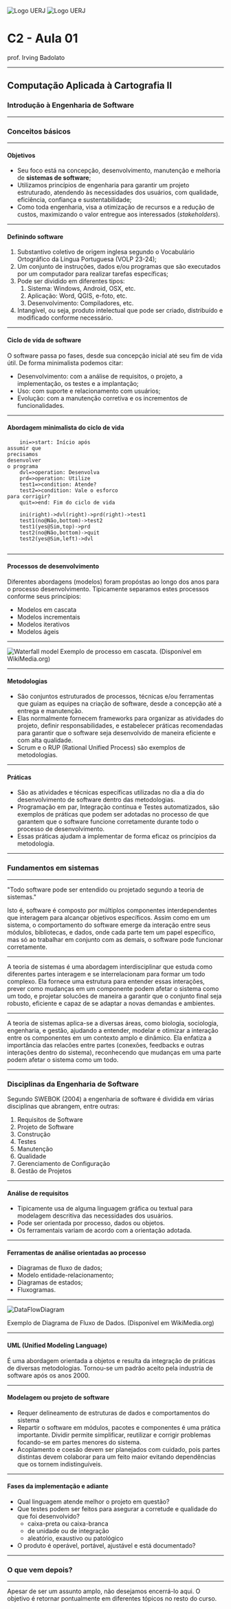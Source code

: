 <!-- .slide: data-background-image="https://raw.githubusercontent.com/irvingbadolato/lessons/main/terrain-big-data-visualization.png" -->

![Logo UERJ](https://raw.githubusercontent.com/irvingbadolato/lessons/main/logofen2.svg) ![Logo UERJ](https://raw.githubusercontent.com/irvingbadolato/lessons/main/Uerj_RGB_WEB_cor.svg)
<!-- .element: style="height:120px" -->

# C2 - Aula 01

prof. Irving Badolato

----

## Computação Aplicada à Cartografia II

### Introdução à Engenharia de Software

---

### Conceitos básicos

----

#### Objetivos

- Seu foco está na concepção, desenvolvimento, manutenção e melhoria de **sistemas de software**;
- Utilizamos princípios de engenharia para garantir um projeto estruturado, atendendo às necessidades dos usuários, com qualidade, eficiência, confiança e sustentabilidade;
- Como toda engenharia, visa a otimização de recursos e a redução de custos, maximizando o valor entregue aos interessados (_stakeholders_).

----

#### Definindo software

1. Substantivo coletivo de origem inglesa segundo o Vocabulário Ortográfico da Lingua Portuguesa (VOLP 23-24);
2. Um conjunto de instruções, dados e/ou programas que são executados por um computador para realizar tarefas específicas; 
3. Pode ser dividido em diferentes tipos: 
    1. Sistema: Windows, Android, OSX, etc.
    2. Aplicação: Word, QGIS, e-foto, etc.
    3. Desenvolvimento: Compiladores, etc.
4. Intangível, ou seja, produto intelectual que pode ser criado, distribuído e modificado conforme necessário.
<!-- .element: style="font-size: xx-large;" -->

----

#### Ciclo de vída de software

O software passa po fases, desde sua concepção inicial até seu fim de vida útil. De forma minimalista podemos citar:

- Desenvolvimento: com a análise de requisitos, o projeto, a implementação, os testes e a implantação;
- Uso: com suporte e relacionamento com usuários;
- Evolução: com a manutenção corretiva e os incrementos de funcionalidades.

----

<!-- .slide: data-background="#888" -->

#### Abordagem minimalista do ciclo de vida

```flow
    ini=>start: Início após
assumir que
precisamos 
desenvolver 
o programa
    dvl=>operation: Desenvolva
    prd=>operation: Utilize
    test1=>condition: Atende?
    test2=>condition: Vale o esforco
para corrigir?
    quit=>end: Fim do ciclo de vida
    
    ini(right)->dvl(right)->prd(right)->test1
    test1(no@Não,bottom)->test2
    test1(yes@Sim,top)->prd
    test2(no@Não,bottom)->quit
    test2(yes@Sim,left)->dvl
    
```
<!-- .element: style="fill:#f00; font-color:#0f0" -->

----

#### Processos de desenvolvimento

Diferentes abordagens (modelos) foram propóstas ao longo dos anos para o processo desenvolvimento. Tipicamente separamos estes processos conforme seus princípios:

- Modelos em cascata
- Modelos incrementais
- Modelos iterativos
- Modelos ágeis

----

![Waterfall model](https://upload.wikimedia.org/wikipedia/commons/5/51/Waterfall_model.png)
Exemplo de processo em cascata. (Disponível em WikiMedia.org)
<!-- .element: style="font-size:large" -->

----

#### Metodologias

- São conjuntos estruturados de processos, técnicas e/ou ferramentas que guiam as equipes na criação de software, desde a concepção até a entrega e manutenção.
- Elas normalmente fornecem frameworks para organizar as atividades do projeto, definir responsabilidades, e estabelecer práticas recomendadas para garantir que o software seja desenvolvido de maneira eficiente e com alta qualidade.
- Scrum e o RUP (Rational Unified Process) são exemplos de metodologias.

----

#### Práticas

- São as atividades e técnicas específicas utilizadas no dia a dia do desenvolvimento de software dentro das metodologias.
- Programação em par, Integração contínua e Testes automatizados, são exemplos de práticas que podem ser adotadas no processo de que garantem que o software funcione corretamente durante todo o processo de desenvolvimento. 
- Essas práticas ajudam a implementar de forma eficaz os princípios da metodologia.

---

### Fundamentos em sistemas

----

"Todo software pode ser entendido ou projetado segundo a teoria de sistemas."

Isto é, software é composto por múltiplos componentes interdependentes que interagem para alcançar objetivos específicos. Assim como em um sistema, o comportamento do software emerge da interação entre seus módulos, bibliotecas, e dados, onde cada parte tem um papel específico, mas só ao trabalhar em conjunto com as demais, o software pode funcionar corretamente. 

----

A teoria de sistemas é uma abordagem interdisciplinar que estuda como diferentes partes interagem e se interrelacionam para formar um todo complexo. Ela fornece uma estrutura para entender essas interações, prever como mudanças em um componente podem afetar o sistema como um todo, e projetar solucões de maneira a garantir que o conjunto final seja robusto, eficiente e capaz de se adaptar a novas demandas e ambientes.

----

A teoria de sistemas aplica-se a diversas áreas, como biologia, sociologia, engenharia, e gestão, ajudando a entender, modelar e otimizar a interação entre os componentes em um contexto amplo e dinâmico. Ela enfatiza a importância das relacões entre partes (conexões, feedbacks e outras interações dentro do sistema), reconhecendo que mudanças em uma parte podem afetar o sistema como um todo.

---

### Disciplinas da Engenharia de Software

Segundo SWEBOK (2004) a engenharia de software é dividida em várias disciplinas que abrangem, entre outras:

1. Requisitos de Software
2. Projeto de Software
3. Construção
4. Testes
5. Manutenção
6. Qualidade
7. Gerenciamento de Configuração
8. Gestão de Projetos
<!-- .element: style="font-size: xx-large;" -->

----

#### Análise de requisitos

- Tipicamente usa de alguma linguagem gráfica ou textual para modelagem descritiva das necessidades dos usuários.
- Pode ser orientada por processo, dados ou objetos.
- Os ferramentais variam de acordo com a orientação adotada.

----

#### Ferramentas de análise orientadas ao processo

- Diagramas de fluxo de dados;
- Modelo entidade-relacionamento;
- Diagramas de estados;
- Fluxogramas.

----

![DataFlowDiagram](https://upload.wikimedia.org/wikipedia/commons/3/33/DFD0.png)
<!-- .element: style="height:60vh" -->
Exemplo de Diagrama de Fluxo de Dados. (Disponível em WikiMedia.org)
<!-- .element: style="font-size:large" -->

----

#### UML (Unified Modeling Language)

É uma abordagem orientada a objetos e resulta da integração de práticas de diversas metodologias. Tornou-se um padrão aceito pela industria de software após os anos 2000.

----

#### Modelagem ou projeto de software

- Requer delineamento de estruturas de dados e comportamentos do sistema
- Repartir o software em módulos, pacotes e componentes é uma prática importante. Dividir permite simplificar, reutilizar e corrigir problemas focando-se em partes menores do sistema.
- Acoplamento e coesão devem ser planejados com cuidado, pois partes distintas devem colaborar para um feito maior evitando dependências que os tornem indistinguíveis.

----

#### Fases da implementação e adiante

- Qual linguagem atende melhor o projeto em questão?
- Que testes podem ser feitos para asegurar a corretude e qualidade do que foi desenvolvido?
    - caixa-preta ou caixa-branca
    - de unidade ou de integração
    - aleatório, exaustivo ou patológico
- O produto é operável, portável, ajustável e está documentado?


---

### O que vem depois?

----

Apesar de ser um assunto amplo, não desejamos encerrá-lo aqui. O objetivo é retornar pontualmente em diferentes tópicos no resto do curso.


